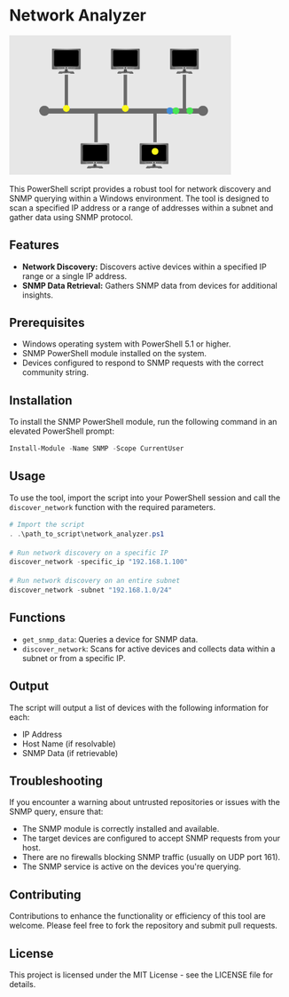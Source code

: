 # Network Analyzer

<img src="res/network.gif" alt="NETWORK" width="400px">

This PowerShell script provides a robust tool for network discovery and SNMP querying within a Windows environment. The tool is designed to scan a specified IP address or a range of addresses within a subnet and gather data using SNMP protocol.

## Features

- **Network Discovery:** Discovers active devices within a specified IP range or a single IP address.
- **SNMP Data Retrieval:** Gathers SNMP data from devices for additional insights.

## Prerequisites

- Windows operating system with PowerShell 5.1 or higher.
- SNMP PowerShell module installed on the system.
- Devices configured to respond to SNMP requests with the correct community string.

## Installation

To install the SNMP PowerShell module, run the following command in an elevated PowerShell prompt:

```powershell
Install-Module -Name SNMP -Scope CurrentUser
```

## Usage

To use the tool, import the script into your PowerShell session and call the `discover_network` function with the required parameters.

```powershell
# Import the script
. .\path_to_script\network_analyzer.ps1

# Run network discovery on a specific IP
discover_network -specific_ip "192.168.1.100"

# Run network discovery on an entire subnet
discover_network -subnet "192.168.1.0/24"
```

## Functions

- `get_snmp_data`: Queries a device for SNMP data.
- `discover_network`: Scans for active devices and collects data within a subnet or from a specific IP.

## Output

The script will output a list of devices with the following information for each:

- IP Address
- Host Name (if resolvable)
- SNMP Data (if retrievable)

## Troubleshooting

If you encounter a warning about untrusted repositories or issues with the SNMP query, ensure that:

- The SNMP module is correctly installed and available.
- The target devices are configured to accept SNMP requests from your host.
- There are no firewalls blocking SNMP traffic (usually on UDP port 161).
- The SNMP service is active on the devices you're querying.

## Contributing

Contributions to enhance the functionality or efficiency of this tool are welcome. Please feel free to fork the repository and submit pull requests.

## License

This project is licensed under the MIT License - see the LICENSE file for details.
